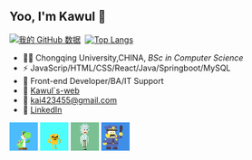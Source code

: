 ## Yoo, I'm Kawul 👋
[![我的 GitHub 数据](https://github-readme-stats.vercel.app/api?username=Kawul007&show_icons=true&theme=tokyonight&line_height=20&card_width=400px)]()
&nbsp;[![Top Langs](https://github-readme-stats.vercel.app/api/top-langs/?username=Kawul007&layout=compact&theme=tokyonight&card_width=300px)](https://github.com/Kawul007/github-readme-stats)
- 👨‍🎓 Chongqing University,CHINA, _BSc in Computer Science_
- ⚡ JavaScrip/HTML/CSS/React/Java/Springboot/MySQL
- 🏃  Front-end Developer/BA/IT Support
- 🚗 [Kawul`s-web](https://kawul007.github.io/personal-web/)
- 🏤 kai423455@gmail.com
- 👦 [LinkedIn](https://www.linkedin.com/in/kawul4234/)</br>
<img src="https://github.com/Kawul007/kawul007/blob/main/jump.gif" width="50px" height="50px" alt="ha" display="inline-block"/>
<img src="https://github.com/Kawul007/kawul007/blob/main/yellow.gif" width="50px" height="50px" alt="ha" display="inline-block"/>
<img src="https://github.com/Kawul007/kawul007/blob/main/rick.gif" width="50px" height="50px" alt="ha" display="inline-block"/>
<img src="https://github.com/Kawul007/kawul007/blob/main/police.gif" width="50px" height="50px" alt="ha" display="inline-block"/>


